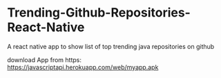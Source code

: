 # Trending-Github-Repositories-React-Native
A react native app to show list of top trending java repositories on github

download App from
https:
https://javascriptapi.herokuapp.com/web/myapp.apk
